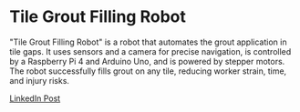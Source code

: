 # Tile Grout Filling Robot

"Tile Grout Filling Robot" is a robot that automates the grout application in tile gaps. It uses sensors and a camera for precise navigation, is controlled by a Raspberry Pi 4 and Arduino Uno, and is powered by stepper motors. The robot successfully fills grout on any tile, reducing worker strain, time, and injury risks.

[LinkedIn Post](https://www.linkedin.com/posts/bara-alsedih_%D9%8A%D8%B1%D9%81%D8%B9-%D8%A7%D9%84%D9%84%D9%87-%D8%A7%D9%84%D8%B0%D9%8A%D9%86-%D8%A2%D9%85%D9%86%D9%88%D8%A7-activity-7243466124380565504-W2ga/?utm_source=share&utm_medium=member_desktop)
